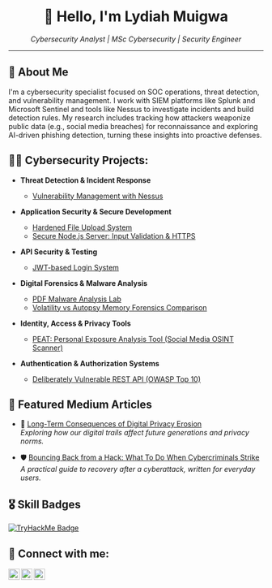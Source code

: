 <h1 align="center">👋 Hello, I'm Lydiah Muigwa</h1>

<p align="center"><em>Cybersecurity Analyst | MSc Cybersecurity | Security Engineer</em></p>

---

## 🧭 About Me

I'm a cybersecurity specialist focused on SOC operations, threat detection, and vulnerability management. I work with SIEM platforms like Splunk and Microsoft Sentinel and tools like Nessus to investigate incidents and build detection rules. My research includes tracking how attackers weaponize public data (e.g., social media breaches) for reconnaissance and exploring AI-driven phishing detection, turning these insights into proactive defenses.


<h2>👨‍💻 Cybersecurity Projects:</h2>

- <b>Threat Detection & Incident Response</b>
  - [Vulnerability Management with Nessus](https://github.com/LydiahMuigwa/Vulnerability-Management-with-Nessus)

- <b>Application Security & Secure Development</b>
  - [Hardened File Upload System](https://github.com/LydiahMuigwa/secure-file-upload)
  - [Secure Node.js Server: Input Validation & HTTPS](https://github.com/LydiahMuigwa/Secure-Http-Server)
  
  
- <b>API Security & Testing</b>
  - [JWT-based Login System](https://github.com/LydiahMuigwa/JWT-Authentication)

- <b>Digital Forensics & Malware Analysis</b>
  - [PDF Malware Analysis Lab](https://github.com/LydiahMuigwa/pdf-malware-analysis-lab)
  - [Volatility vs Autopsy Memory Forensics Comparison](https://github.com/LydiahMuigwa/autopsy-vs-volatility)

- <b> Identity, Access & Privacy Tools</b>
  - [PEAT: Personal Exposure Analysis Tool (Social Media OSINT Scanner)](https://github.com/LydiahMuigwa/peat-tool)

- <b>Authentication & Authorization Systems</b>
  - [Deliberately Vulnerable REST API (OWASP Top 10)](https://github.com/LydiahMuigwa/Algorithms-Practice)
    
<h2>📝 Featured Medium Articles</h2>

- 🔐 [Long-Term Consequences of Digital Privacy Erosion](https://medium.com/@lydiahmuigua/long-term-consequences-of-digital-privacy-erosion-3d9c1ea7d9e0)  
  *Exploring how our digital trails affect future generations and privacy norms.*

- 🛡️ [Bouncing Back from a Hack: What To Do When Cybercriminals Strike](https://medium.com/@lydiahmuigua/bouncing-back-from-a-hack-what-to-do-when-cybercriminals-strike-87b6e790c398)  
  *A practical guide to recovery after a cyberattack, written for everyday users.*

<h2>🎖️ Skill Badges</h2>
<a href="https://tryhackme.com/p/2592644" target="_blank">
  <img src="https://tryhackme-badges.s3.amazonaws.com/Lykah.png" alt="TryHackMe Badge" />
</a>


<h2> 🤳 Connect with me:</h2>

[<img align="left" alt="Lydiah | LinkedIn" width="22px" src="https://cdn.jsdelivr.net/npm/simple-icons@v3/icons/linkedin.svg" />][linkedin]
[<img align="left" alt="Lydiah | Medium" width="22px" src="https://cdn.jsdelivr.net/npm/simple-icons@v3/icons/medium.svg" />][medium]
[<img align="left" alt="TheSafeClickHQ | Instagram" width="22px" src="https://cdn.jsdelivr.net/npm/simple-icons@v3/icons/instagram.svg" />][instagram]

<br/>

[linkedin]: https://www.linkedin.com/in/lydiahmuigwa  
[medium]: https://medium.com/@lydiahmuigua  
[instagram]: https://www.instagram.com/thesafeclickhq/



<!--
**joshmadakor1/joshmadakor1** is a ✨ _special_ ✨ repository because its `README.md` (this file) appears on your GitHub profile.

Here are some ideas to get you started:

- 🔭 I’m currently working on ...
- 🌱 I’m currently learning ...
- 👯 I’m looking to collaborate on ...
- 🤔 I’m looking for help with ...
- 💬 Ask me about ...
- 📫 How to reach me: ...
- 😄 Pronouns: ...
- ⚡ Fun fact: ...
-->






<!--
**LydiahMuigwa/LydiahMuigwa** is a ✨ _special_ ✨ repository because its `README.md` (this file) appears on your GitHub profile.

Here are some ideas to get you started:

- 🔭 I’m currently working on ...
- 🌱 I’m currently learning ...
- 👯 I’m looking to collaborate on ...
- 🤔 I’m looking for help with ...
- 💬 Ask me about ...
- 📫 How to reach me: ...
- 😄 Pronouns: ...
- ⚡ Fun fact: ...
-->
